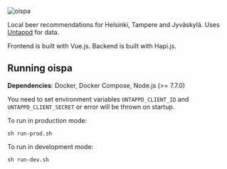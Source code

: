 ![oispa](gh_image.png)

Local beer recommendations for Helsinki, Tampere and Jyväskylä. Uses [Untappd](https://untappd.com) for data.

Frontend is built with Vue.js. Backend is built with Hapi.js.

## Running oispa

**Dependencies**: Docker, Docker Compose, Node.js (>= 7.7.0)

You need to set environment variables `UNTAPPD_CLIENT_ID` and `UNTAPPD_CLIENT_SECRET` or error will be thrown on startup.

To run in production mode:

    sh run-prod.sh

To run in development mode:

    sh run-dev.sh
